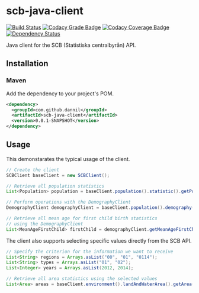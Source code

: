 # scb-java-client

[![Build Status](https://travis-ci.org/dannil/scb-java-client.svg?branch=dev)](https://travis-ci.org/dannil/scb-java-client)
[![Codacy Grade Badge](https://api.codacy.com/project/badge/grade/af5b976ee2f94fd4b25ef1ae991d7993)](https://www.codacy.com/app/dannil/scb-java-client)
[![Codacy Coverage Badge](https://api.codacy.com/project/badge/coverage/af5b976ee2f94fd4b25ef1ae991d7993)](https://www.codacy.com/app/dannil/scb-java-client)
[![Dependency Status](https://www.versioneye.com/user/projects/56d19801157a69002ea956d6/badge.svg?style=flat)](https://www.versioneye.com/user/projects/56d19801157a69002ea956d6)

Java client for the SCB (Statistiska centralbyrån) API.

## Installation

### Maven

Add the dependency to your project's POM.

```xml
<dependency>
  <groupId>com.github.dannil</groupId>
  <artifactId>scb-java-client</artifactId>
  <version>0.0.1-SNAPSHOT</version>
</dependency>
```

## Usage

This demonstarates the typical usage of the client.

```java
// Create the client
SCBClient baseClient = new SCBClient();

// Retrieve all population statistics
List<Population> population = baseClient.population().statistic().getPopulation();

// Perform operations with the DemographyClient
DemographyClient demographyClient = baseClient.population().demography();

// Retrieve all mean age for first child birth statistics 
// using the DemographyClient
List<MeanAgeFirstChild> firstChild = demographyClient.getMeanAgeFirstChild();
```

The client also supports selecting specific values directly from the SCB API.

```java
// Specify the criterion for the information we want to receive
List<String> regions = Arrays.asList("00", "01", "0114");
List<String> types = Arrays.asList("01", "02");
List<Integer> years = Arrays.asList(2012, 2014);

// Retrieve all area statistics using the selected values
List<Area> areas = baseClient.environment().landAndWaterArea().getArea(regions, types, years);
```
